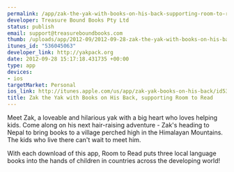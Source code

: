 ```yaml
--- 
permalink: /app/zak-the-yak-with-books-on-his-back-supporting-room-to-read
developer: Treasure Bound Books Pty Ltd
status: publish
email: support@treasureboundbooks.com
thumb: /uploads/app/2012-09/2012-09-28-zak-the-yak-with-books-on-his-back-supporting-room-to-read.png
itunes_id: "536045063"
developer_link: http://yakpack.org
date: 2012-09-28 15:17:18.431735 +00:00
type: app
devices: 
- ios
targetMarket: Personal
ios_link: http://itunes.apple.com/us/app/zak-yak-books-on-his-back/id536045063?mt=8
title: Zak the Yak with Books on His Back, supporting Room to Read
---
```


Meet Zak, a loveable and hilarious yak with a big heart who loves helping kids. Come along on his next hair-raising adventure - Zak's heading to Nepal to bring books to a village perched high in the Himalayan Mountains. The kids who live there can't wait to meet him.

With each download of this app, Room to Read puts three local language books into the hands of children in countries across the developing world!
